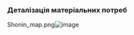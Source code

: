 ### Деталізація матеріальних потреб
Shonin_map.png![image](https://user-images.githubusercontent.com/91195065/189327378-4cd94020-0bd6-43bc-a52b-b41f2e549c20.png)
